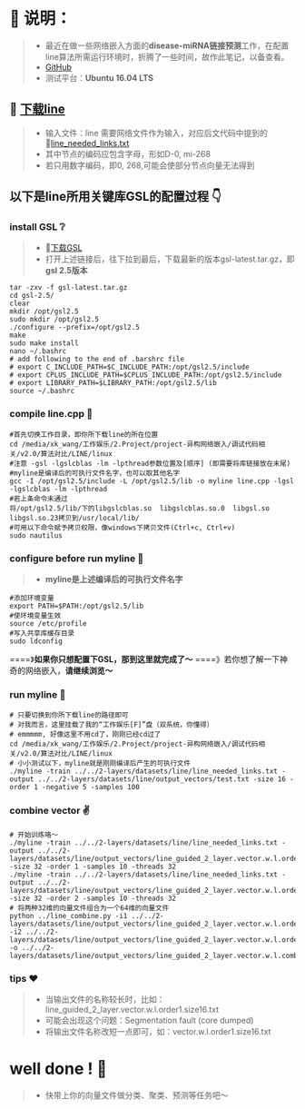 # :book: 说明：
> - 最近在做一些网络嵌入方面的**disease-miRNA链接预测**工作，在配置line算法所需运行环境时，折腾了一些时间，故作此笔记，以备查看。
> - [GitHub](https://github.com/pick-up-a-drop-of-water/Network_Embedding/blob/master/issue/10.%E7%AE%97%E6%B3%95%E5%AF%B9%E6%AF%94%E9%97%AE%E9%A2%98.md)
>  - 测试平台：**Ubuntu 16.04 LTS**
>  
## :link: [下载line](https://github.com/tangjianpku/LINE)
> - 输入文件：line 需要网络文件作为输入，对应后文代码中提到的:link:[line_needed_links.txt](https://github.com/pick-up-a-drop-of-water/Network_Embedding/blob/master/issue/data/line_needed_links.txt) 
> - 其中节点的编码应包含字母，形如D-0, mi-268
> - 若只用数字编码，即0, 268,可能会使部分节点向量无法得到
> 
## 以下是line所用关键库GSL的配置过程 :point_down:
### install GSL :grey_question: 
> - :link:[下载GSL](http://mirrors.ustc.edu.cn/gnu/gsl/)
> - 打开上述链接后，往下拉到最后，下载最新的版本gsl-latest.tar.gz，即**gsl 2.5版本**
> 
```shell
tar -zxv -f gsl-latest.tar.gz 
cd gsl-2.5/
clear
mkdir /opt/gsl2.5
sudo mkdir /opt/gsl2.5
./configure --prefix=/opt/gsl2.5
make
sudo make install
nano ~/.bashrc
# add following to the end of .barshrc file
# export C_INCLUDE_PATH=$C_INCLUDE_PATH:/opt/gsl2.5/include
# export CPLUS_INCLUDE_PATH=$CPLUS_INCLUDE_PATH:/opt/gsl2.5/include
# export LIBRARY_PATH=$LIBRARY_PATH:/opt/gsl2.5/lib
source ~/.bashrc
```
### compile line.cpp :pray:
```shell
#首先切换工作目录，即你所下载line的所在位置
cd /media/xk_wang/工作娱乐/2.Project/project-异构网络嵌入/调试代码相关/v2.0/算法对比/LINE/linux
#注意 -gsl -lgslcblas -lm -lpthread参数位置及[顺序] (即需要将库链接放在末尾)
#myline是编译后的可执行文件名字，也可以取其他名字
gcc -I /opt/gsl2.5/include -L /opt/gsl2.5/lib -o myline line.cpp -lgsl -lgslcblas -lm -lpthread
#若上条命令未通过
将/opt/gsl2.5/lib/下的libgslcblas.so  libgslcblas.so.0  libgsl.so  libgsl.so.23拷贝到/usr/local/lib/
#可用以下命令赋予拷贝权限，像windows下拷贝文件(Ctrl+c, Ctrl+v)
sudo nautilus
```
### configure before run myline :walking:
> - **myline是上述编译后的可执行文件名字**
```shell
#添加环境变量
export PATH=$PATH:/opt/gsl2.5/lib
#使环境变量生效
source /etc/profile
#写入共享库缓存目录
sudo ldconfig
```
====》**如果你只想配置下GSL，那到这里就完成了～**
====》若你想了解一下神奇的网络嵌入，**请继续浏览～**
### run myline :running:
```shell
# 只要切换到你所下载line的路径即可
# 对我而言，这里挂载了我的“工作娱乐[F]”盘（双系统，你懂得）
# emmmmm, 好像这里不用cd了，刚刚已经cd过了
cd /media/xk_wang/工作娱乐/2.Project/project-异构网络嵌入/调试代码相关/v2.0/算法对比/LINE/linux
# 小小测试以下，myline就是刚刚编译后产生的可执行文件
./myline -train ../../2-layers/datasets/line/line_needed_links.txt -output ../../2-layers/datasets/line/output_vectors/test.txt -size 16 -order 1 -negative 5 -samples 100
```
### combine vector :v:
```shell
# 开始训练咯～
./myline -train ../../2-layers/datasets/line/line_needed_links.txt -output ../../2-layers/datasets/line/output_vectors/line_guided_2_layer.vector.w.l.order1.size32.txt  -size 32 -order 1 -samples 10 -threads 32
./myline -train ../../2-layers/datasets/line/line_needed_links.txt -output ../../2-layers/datasets/line/output_vectors/line_guided_2_layer.vector.w.l.order2.size32.txt  -size 32 -order 2 -samples 10 -threads 32
# 将两种32维的向量文件组合为一个64维的向量文件
python ../line_combine.py -i1 ../../2-layers/datasets/line/output_vectors/line_guided_2_layer.vector.w.l.order1.size32.txt -i2 ../../2-layers/datasets/line/output_vectors/line_guided_2_layer.vector.w.l.order2.size32.txt -o ../../2-layers/datasets/line/output_vectors/line_guided_2_layer.vector.w.l.combined.size64.txt
```
### tips :heart:
> - 当输出文件的名称较长时，比如：line_guided_2_layer.vector.w.l.order1.size16.txt
> - 可能会出现这个问题：Segmentation fault (core dumped)
> - 将输出文件名称改短一点即可，如：vector.w.l.order1.size16.txt

# well done !  :tada:
> - 快带上你的向量文件做分类、聚类、预测等任务吧～
